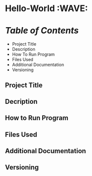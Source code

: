 # Hello-World :WAVE: 
# *Table of Contents*
- Project Title
- Description
- How To Run Program
- Files Used
- Additional Documentation
- Versioning
## **Project Title**
## Decription 
## How to Run Program
## Files Used
## Additional Documentation
## Versioning 
